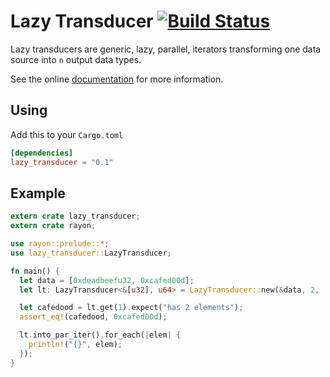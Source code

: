 # Lazy Transducer [![Build Status](https://travis-ci.org/m4b/lazy_transducer.svg?branch=master)](https://travis-ci.org/m4b/lazy_transducer)

Lazy transducers are generic, lazy, parallel, iterators transforming one data source into `n` output data types.

See the online [documentation](https://docs.rs/lazy_transducer) for more information.

## Using

Add this to your `Cargo.toml`

```toml
[dependencies]
lazy_transducer = "0.1"
```

## Example

```rust
extern crate lazy_transducer;
extern crate rayon;

use rayon::prelude::*;
use lazy_transducer::LazyTransducer;

fn main() {
  let data = [0xdeadbeefu32, 0xcafed00d];
  let lt: LazyTransducer<&[u32], u64> = LazyTransducer::new(&data, 2, |input, idx| input[idx] as u64);

  let cafedood = lt.get(1).expect("has 2 elements");
  assert_eq!(cafedood, 0xcafed00d);

  lt.into_par_iter().for_each(|elem| {
    println!("{}", elem);
  });
}
```
